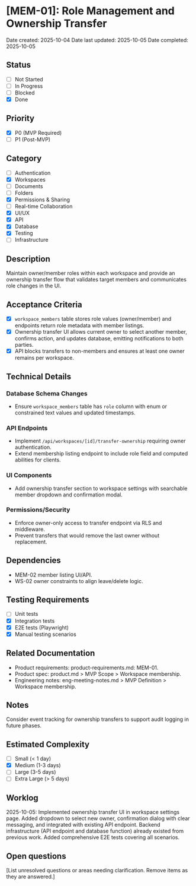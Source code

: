 # [MEM-01]: Role Management and Ownership Transfer

Date created: 2025-10-04
Date last updated: 2025-10-05
Date completed: 2025-10-05

## Status

- [ ] Not Started
- [ ] In Progress
- [ ] Blocked
- [x] Done

## Priority

- [x] P0 (MVP Required)
- [ ] P1 (Post-MVP)

## Category

- [ ] Authentication
- [x] Workspaces
- [ ] Documents
- [ ] Folders
- [x] Permissions & Sharing
- [ ] Real-time Collaboration
- [x] UI/UX
- [x] API
- [x] Database
- [x] Testing
- [ ] Infrastructure

## Description

Maintain owner/member roles within each workspace and provide an ownership transfer flow that validates target members and communicates role changes in the UI.

## Acceptance Criteria

- [x] `workspace_members` table stores role values (owner/member) and endpoints return role metadata with member listings.
- [x] Ownership transfer UI allows current owner to select another member, confirms action, and updates database, emitting notifications to both parties.
- [x] API blocks transfers to non-members and ensures at least one owner remains per workspace.

## Technical Details

### Database Schema Changes

- Ensure `workspace_members` table has `role` column with enum or constrained text values and updated timestamps.

### API Endpoints

- Implement `/api/workspaces/[id]/transfer-ownership` requiring owner authentication.
- Extend membership listing endpoint to include role field and computed abilities for clients.

### UI Components

- Add ownership transfer section to workspace settings with searchable member dropdown and confirmation modal.

### Permissions/Security

- Enforce owner-only access to transfer endpoint via RLS and middleware.
- Prevent transfers that would remove the last owner without replacement.

## Dependencies

- MEM-02 member listing UI/API.
- WS-02 owner constraints to align leave/delete logic.

## Testing Requirements

- [ ] Unit tests
- [x] Integration tests
- [x] E2E tests (Playwright)
- [x] Manual testing scenarios

## Related Documentation

- Product requirements: product-requirements.md: MEM-01.
- Product spec: product.md > MVP Scope > Workspace membership.
- Engineering notes: eng-meeting-notes.md > MVP Definition > Workspace membership.

## Notes

Consider event tracking for ownership transfers to support audit logging in future phases.

## Estimated Complexity

- [ ] Small (< 1 day)
- [x] Medium (1-3 days)
- [ ] Large (3-5 days)
- [ ] Extra Large (> 5 days)

## Worklog

2025-10-05: Implemented ownership transfer UI in workspace settings page. Added dropdown to select new owner, confirmation dialog with clear messaging, and integrated with existing API endpoint. Backend infrastructure (API endpoint and database function) already existed from previous work. Added comprehensive E2E tests covering all scenarios.

## Open questions

[List unresolved questions or areas needing clarification. Remove items as they are answered.]
